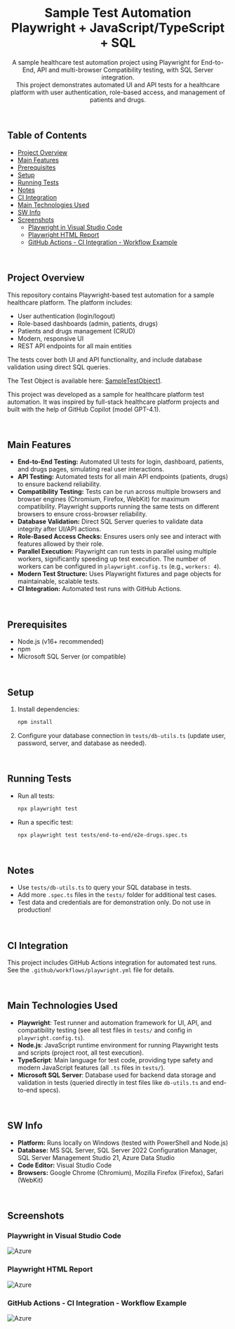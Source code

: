 <h1 align="center">
Sample Test Automation<br>Playwright + JavaScript/TypeScript + SQL
</h1>


<p align="center">
A sample healthcare test automation project using Playwright for End-to-End, API and multi-browser Compatibility testing, with SQL Server integration.<br>This project demonstrates automated UI and API tests for a healthcare platform with user authentication, role-based access, and management of patients and drugs.
</p>

<br>

<h2 align="left">
Table of Contents
</h2>

- [Project Overview](#project-overview)
- [Main Features](#main-features)
- [Prerequisites](#prerequisites)
- [Setup](#setup)
- [Running Tests](#running-tests)
- [Notes](#notes)
- [CI Integration](#ci-integration)
- [Main Technologies Used](#main-technologies-used)
- [SW Info](#sw-info)
- [Screenshots](#screenshots)
  - [Playwright in Visual Studio Code](#playwright-in-visual-studio-code)
  - [Playwright HTML Report](#playwright-html-report)
  - [GitHub Actions - CI Integration - Workflow Example](#github-actions---ci-integration---workflow-example)

<br>

## Project Overview

This repository contains Playwright-based test automation for a sample healthcare platform. The platform includes:

- User authentication (login/logout)
- Role-based dashboards (admin, patients, drugs)
- Patients and drugs management (CRUD)
- Modern, responsive UI
- REST API endpoints for all main entities

The tests cover both UI and API functionality, and include database validation using direct SQL queries.

The Test Object is available here: [SampleTestObject1](https://github.com/RomulusMirauta/SampleTestObject1).

This project was developed as a sample for healthcare platform test automation. It was inspired by full-stack healthcare platform projects and built with the help of GitHub Copilot  (model GPT-4.1).

<br>

## Main Features

- **End-to-End Testing:** Automated UI tests for login, dashboard, patients, and drugs pages, simulating real user interactions.
- **API Testing:** Automated tests for all main API endpoints (patients, drugs) to ensure backend reliability.
- **Compatibility Testing:** Tests can be run across multiple browsers and browser engines (Chromium, Firefox, WebKit) for maximum compatibility. Playwright supports running the same tests on different browsers to ensure cross-browser reliability.
- **Database Validation:** Direct SQL Server queries to validate data integrity after UI/API actions.
- **Role-Based Access Checks:** Ensures users only see and interact with features allowed by their role.
- **Parallel Execution:** Playwright can run tests in parallel using multiple workers, significantly speeding up test execution. The number of workers can be configured in `playwright.config.ts` (e.g., `workers: 4`).
- **Modern Test Structure:** Uses Playwright fixtures and page objects for maintainable, scalable tests.
- **CI Integration:** Automated test runs with GitHub Actions.

<br>

## Prerequisites

- Node.js (v16+ recommended)
- npm
- Microsoft SQL Server (or compatible)

<br>

## Setup

1. Install dependencies:

   ```sh
   npm install
   ```

2. Configure your database connection in `tests/db-utils.ts` (update user, password, server, and database as needed).

<br>

## Running Tests

- Run all tests:

  ```sh
  npx playwright test
  ```

- Run a specific test:

  ```sh
  npx playwright test tests/end-to-end/e2e-drugs.spec.ts
  ```

<br>

## Notes

- Use `tests/db-utils.ts` to query your SQL database in tests.
- Add more `.spec.ts` files in the `tests/` folder for additional test cases.
- Test data and credentials are for demonstration only. Do not use in production!

<br>

## CI Integration

This project includes GitHub Actions integration for automated test runs. See the `.github/workflows/playwright.yml` file for details.

<br>

## Main Technologies Used

- **Playwright**: Test runner and automation framework for UI, API, and compatibility testing (see all test files in `tests/` and config in `playwright.config.ts`).
- **Node.js**: JavaScript runtime environment for running Playwright tests and scripts (project root, all test execution).
- **TypeScript**: Main language for test code, providing type safety and modern JavaScript features (all `.ts` files in `tests/`).
- **Microsoft SQL Server**: Database used for backend data storage and validation in tests (queried directly in test files like `db-utils.ts` and end-to-end specs).

<br>

## SW Info

- **Platform:** Runs locally on Windows (tested with PowerShell and Node.js)
- **Database:** MS SQL Server, SQL Server 2022 Configuration Manager, SQL Server Management Studio 21, Azure Data Studio
- **Code Editor:** Visual Studio Code
- **Browsers:** Google Chrome (Chromium), Mozilla Firefox (Firefox), Safari (WebKit)

<br>

## Screenshots

### Playwright in Visual Studio Code

![Azure](screenshots/Playwright-VS-Code.png)

### Playwright HTML Report

![Azure](screenshots/Playwright-HTML-Report.png)

### GitHub Actions - CI Integration - Workflow Example

![Azure](screenshots/GitHub-Actions.png)
